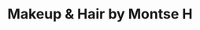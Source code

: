 ---
title: "Makeup & Hair by Montse H"
url: /san-martin-hidalgo/makeup-y-hair-by-montse-h/
shop: cosméticos
---